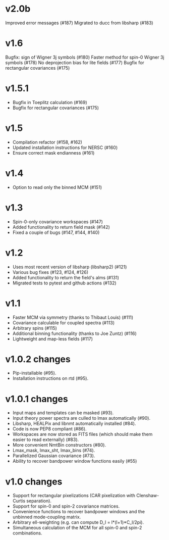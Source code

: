 # v2.0b
  Improved error messages (#187)
  Migrated to ducc from libsharp (#183)

# v1.6
  Bugfix: sign of Wigner 3j symbols (#180)
  Faster method for spin-0 Wigner 3j symbols (#178)
  No deprojection bias for lite fields (#177)
  Bugfix for rectangular covariances (#175)

# v1.5.1
- Bugfix in Toeplitz calculation (#169)
- Bugfix for rectangular covariances (#175)

# v1.5
- Compilation refactor (#158, #162)
- Updated installation instructions for NERSC (#160)
- Ensure correct mask endianness (#161)

# v1.4
- Option to read only the binned MCM (#151)

# v1.3
- Spin-0-only covariance workspaces (#147)
- Added functionality to return field mask (#142)
- Fixed a couple of bugs (#147, #144, #140)

# v1.2
- Uses most recent version of libsharp (libsharp2) (#121)
- Various bug fixes (#123, #124, #126)
- Added functionality to return the field's alms (#131)
- Migrated tests to pytest and github actions (#132)

# v1.1
- Faster MCM via symmetry (thanks to Thibaut Louis) (#111)
- Covariance calculable for coupled spectra (#113)
- Arbitrary spins (#115)
- Additional binning functionality (thanks to Joe Zuntz) (#116)
- Lightweight and map-less fields (#117)

# v1.0.2 changes
- Pip-installable (#95).
- Installation instructions on rtd (#95).

# v1.0.1 changes
- Input maps and templates can be masked (#93).
- Input theory power spectra are culled to lmax automatically (#90).
- Libsharp, HEALPix and libnmt automatically installed (#84).
- Code is now PEP8 compliant (#86).
- Workspaces are now stored as FITS files (which should make them easier to read externally) (#83).
- More convenient NmtBin constructors (#80).
- Lmax_mask, lmax_sht, lmax_bins (#74).
- Parallelized Gaussian covariance (#73).
- Ability to recover bandpower window functions easily (#55)


# v1.0 changes
- Support for rectangular pixelizations (CAR pixelization with Clenshaw-Curtis separation).
- Support for spin-0 and spin-2 covariance matrices.
- Convenience functions to recover bandpower windows and the unbinned mode-coupling matrix.
- Arbitrary ell-weighting (e.g. can compute D_l = l*(l+1)*C_l/2pi).
- Simultaneous calculation of the MCM for all spin-0 and spin-2 combinations.

